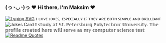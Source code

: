 ### (っ◔◡◔)っ ♥ Hi there, I'm Maksim ♥ 
[![Typing SVG](https://readme-typing-svg.herokuapp.com?font=Fira+Code&pause=1000&width=435&lines=Russian+student+straight+from+Crimea)](https://git.io/typing-svg)
 ɪ ʟᴏᴠᴇ ᴊᴏᴋᴇꜱ, ᴇꜱᴘᴇᴄɪᴀʟʟʏ ɪꜰ ᴛʜᴇʏ ᴀʀᴇ ʙᴏᴛʜ ꜱɪᴍᴘʟᴇ ᴀɴᴅ ʙʀɪʟʟɪᴀɴᴛ
![Jokes Card](https://readme-jokes.vercel.app/api)
  𝕀 𝕤𝕥𝕦𝕕𝕪 𝕒𝕥 𝕊𝕥. ℙ𝕖𝕥𝕖𝕣𝕤𝕓𝕦𝕣𝕘 ℙ𝕠𝕝𝕪𝕥𝕖𝕔𝕙𝕟𝕚𝕔 𝕌𝕟𝕚𝕧𝕖𝕣𝕤𝕚𝕥𝕪. 𝕋𝕙𝕖 𝕡𝕣𝕠𝕗𝕚𝕝𝕖 𝕔𝕣𝕖𝕒𝕥𝕖𝕕 𝕙𝕖𝕣𝕖 𝕨𝕚𝕝𝕝 𝕤𝕖𝕣𝕧𝕖 𝕒𝕤 𝕞𝕪 𝕔𝕠𝕞𝕡𝕦𝕥𝕖𝕣 𝕤𝕔𝕚𝕖𝕟𝕔𝕖 𝕥𝕖𝕤𝕥
[![Readme Quotes](https://quotes-github-readme.vercel.app/api?type=horizontal&theme=dark)](https://github.com/piyushsuthar/github-readme-quotes)
<!--
**Makksiim/Makksiim** is a ✨ _special_ ✨ repository because its `README.md` (this file) appears on your GitHub profile.

Here are some ideas to get you started:

- 🔭 I’m currently working on ...
- 🌱 I’m currently learning ...
- 👯 I’m looking to collaborate on ...
- 🤔 I’m looking for help with ...
- 💬 Ask me about ...
- 📫 How to reach me: ...
- 😄 Pronouns: ...
- ⚡ Fun fact: ...
-->
